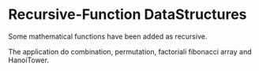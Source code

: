 # Recursive-Function DataStructures

Some mathematical functions have been added as recursive.

The application do combination, permutation, factoriali fibonacci array and HanoiTower.
